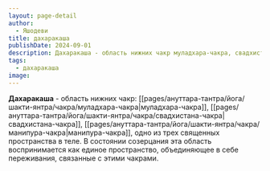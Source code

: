 ```yaml
---
layout: page-detail
author:
  - Яшодеви
title: дахаракаша
publishDate: 2024-09-01
description: Дахаракаша - область нижних чакр муладхара-чакра, свадхистана-чакра, манипура-чакра, одно из трех священных пространства в теле. В состоянии созерцания эта область воспринимается как единое пространство, объединяющее в себе переживания, связанные с этими чакрами.
tags:
  - дахаракаша
image:
---
```

**Дахаракаша** - область нижних чакр: [[pages/ануттара-тантра/йога/шакти-янтра/чакра/муладхара-чакра|муладхара-чакра]], [[pages/ануттара-тантра/йога/шакти-янтра/чакра/свадхистана-чакра|свадхистана-чакра]], [[pages/ануттара-тантра/йога/шакти-янтра/чакра/манипура-чакра|манипура-чакра]], одно из трех священных пространства в теле. В состоянии созерцания эта область воспринимается как единое пространство, объединяющее в себе переживания, связанные с этими чакрами.

